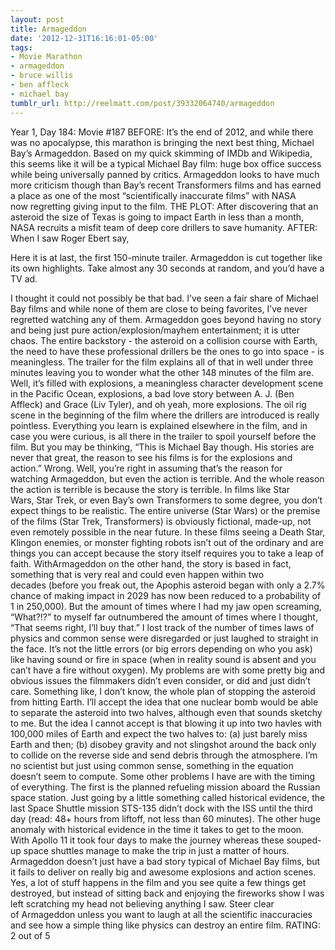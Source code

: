 ```yaml
---
layout: post
title: Armageddon
date: '2012-12-31T16:16:01-05:00'
tags:
- Movie Marathon
- armageddon
- bruce willis
- ben affleck
- michael bay
tumblr_url: http://reelmatt.com/post/39332064740/armageddon
---
```

Year 1, Day 184: Movie #187
BEFORE: It’s the end of 2012, and while there was no apocalypse, this marathon is bringing the next best thing, Michael Bay’s Armageddon. Based on my quick skimming of IMDb and Wikipedia, this seems like it will be a typical Michael Bay film: huge box office success while being universally panned by critics. Armageddon looks to have much more criticism though than Bay’s recent Transformers films and has earned a place as one of the most “scientifically inaccurate films” with NASA now regretting giving input to the film.
THE PLOT: After discovering that an asteroid the size of Texas is going to impact Earth in less than a month, NASA recruits a misfit team of deep core drillers to save humanity.
AFTER: When I saw Roger Ebert say,

Here it is at last, the first 150-minute trailer. Armageddon is cut together like its own highlights. Take almost any 30 seconds at random, and you’d have a TV ad.

I thought it could not possibly be that bad. I’ve seen a fair share of Michael Bay films and while none of them are close to being favorites, I’ve never regretted watching any of them. Armageddon goes beyond having no story and being just pure action/explosion/mayhem entertainment; it is utter chaos.
The entire backstory - the asteroid on a collision course with Earth, the need to have these professional drillers be the ones to go into space - is meaningless. The trailer for the film explains all of that in well under three minutes leaving you to wonder what the other 148 minutes of the film are. Well, it’s filled with explosions, a meaningless character development scene in the Pacific Ocean, explosions, a bad love story between A. J. (Ben Affleck) and Grace (Liv Tyler), and oh yeah, more explosions. The oil rig scene in the beginning of the film where the drillers are introduced is really pointless. Everything you learn is explained elsewhere in the film, and in case you were curious, is all there in the trailer to spoil yourself before the film.
But you may be thinking, “This is Michael Bay though. His stories are never that great, the reason to see his films is for the explosions and action.” Wrong. Well, you’re right in assuming that’s the reason for watching Armageddon, but even the action is terrible. And the whole reason the action is terrible is because the story is terrible. In films like Star Wars, Star Trek, or even Bay’s own Transformers to some degree, you don’t expect things to be realistic. The entire universe (Star Wars) or the premise of the films (Star Trek, Transformers) is obviously fictional, made-up, not even remotely possible in the near future. In these films seeing a Death Star, Klingon enemies, or monster fighting robots isn’t out of the ordinary and are things you can accept because the story itself requires you to take a leap of faith. WithArmageddon on the other hand, the story is based in fact, something that is very real and could even happen within two decades (before you freak out, the Apophis asteroid began with only a 2.7% chance of making impact in 2029 has now been reduced to a probability of 1 in 250,000). But the amount of times where I had my jaw open screaming, “What?!?” to myself far outnumbered the amount of times where I thought, “That seems right, I’ll buy that.”
I lost track of the number of times laws of physics and common sense were disregarded or just laughed to straight in the face. It’s not the little errors (or big errors depending on who you ask) like having sound or fire in space (when in reality sound is absent and you can’t have a fire without oxygen). My problems are with some pretty big and obvious issues the filmmakers didn’t even consider, or did and just didn’t care. Something like, I don’t know, the whole plan of stopping the asteroid from hitting Earth. I’ll accept the idea that one nuclear bomb would be able to separate the asteroid into two halves, although even that sounds sketchy to me. But the idea I cannot accept is that blowing it up into two havles with 100,000 miles of Earth and expect the two halves to: (a) just barely miss Earth and then; (b) disobey gravity and not slingshot around the back only to collide on the reverse side and send debris through the atmosphere. I’m no scientist but just using common sense, something in the equation doesn’t seem to compute.
Some other problems I have are with the timing of everything. The first is the planned refueling mission aboard the Russian space station. Just going by a little something called historical evidence, the last Space Shuttle mission STS-135 didn’t dock with the ISS until the third day (read: 48+ hours from liftoff, not less than 60 minutes). The other huge anomaly with historical evidence in the time it takes to get to the moon. With Apollo 11 it took four days to make the journey whereas these souped-up space shuttles manage to make the trip in just a matter of hours.
Armageddon doesn’t just have a bad story typical of Michael Bay films, but it fails to deliver on really big and awesome explosions and action scenes. Yes, a lot of stuff happens in the film and you see quite a few things get destroyed, but instead of sitting back and enjoying the fireworks show I was left scratching my head not believing anything I saw. Steer clear of Armageddon unless you want to laugh at all the scientific inaccuracies and see how a simple thing like physics can destroy an entire film.
RATING: 2 out of 5
